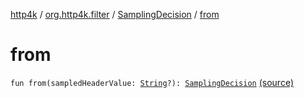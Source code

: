 [http4k](../../index.md) / [org.http4k.filter](../index.md) / [SamplingDecision](index.md) / [from](./from.md)

# from

`fun from(sampledHeaderValue: `[`String`](https://kotlinlang.org/api/latest/jvm/stdlib/kotlin/-string/index.html)`?): `[`SamplingDecision`](index.md) [(source)](https://github.com/http4k/http4k/blob/master/http4k-core/src/main/kotlin/org/http4k/filter/ZipkinTraces.kt#L38)